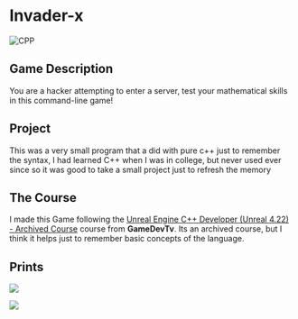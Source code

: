 # Invader-x

![CPP](https://img.shields.io/badge/Made%20with-C%2B%2B-57b9d3?style=for-the-badge&logo=c%2B%2B&logoColor=white)

## Game Description
You are a hacker attempting to enter a server, test your mathematical skills in this command-line game!

## Project 

This was a very small program that a did with pure c++ just to remember the syntax, I had learned C++ when I was in college, but never used ever since so it was good to take a small project just to refresh the memory

## The Course 

I made this Game following the [Unreal Engine C++ Developer (Unreal 4.22) - Archived Course](www.udemy.com/course/unreal-422-archived-course/) course from **GameDevTv**. Its an archived course, but I think it helps just to remember basic concepts of the language.

## Prints


![](https://i.imgur.com/B7qQYKJ.png)

![](https://i.imgur.com/pFd4iyk.png)

